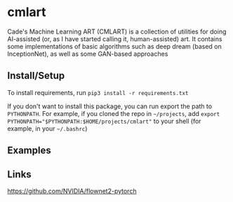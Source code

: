 # cmlart

Cade's Machine Learning ART (CMLART) is a collection of utilities for doing AI-assisted (or, as I have started calling it, human-assisted) art. It contains some implementations of basic algorithms such as deep dream (based on InceptionNet), as well as some GAN-based approaches

## Install/Setup

To install requirements, run `pip3 install -r requirements.txt`

If you don't want to install this package, you can run export the path to `PYTHONPATH`. For example, if you cloned the repo in `~/projects`, add `export PYTHONPATH="$PYTHONPATH:$HOME/projects/cmlart"` to your shell (for example, in your `~/.bashrc`)

## Examples






## Links

https://github.com/NVIDIA/flownet2-pytorch

